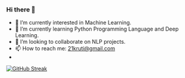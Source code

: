 ### Hi there 👋

<!--
**krutibagwe/KrutiBagwe** is a ✨ _special_ ✨ repository because its `README.md` (this file) appears on your GitHub profile.

Here are some ideas to get you started:

- 🔭 I’m currently working on ...
- 🌱 I’m currently learning ...
- 👯 I’m looking to collaborate on ...
- 🤔 I’m looking for help with ...
- 💬 Ask me about ...
- 📫 How to reach me: ...
- 😄 Pronouns: ...
- ⚡ Fun fact: ...
-->

- 🔭 I’m currently interested in Machine Learning.
- 🌱 I’m currently learning Python Programming Language and Deep Learning.
- 👯 I’m looking to collaborate on NLP projects.
- 📫 How to reach me: 21kruti@gmail.com
- 
[![GitHub Streak](https://streak-stats.demolab.com/?user=krutibagwe)](https://git.io/streak-stats)
